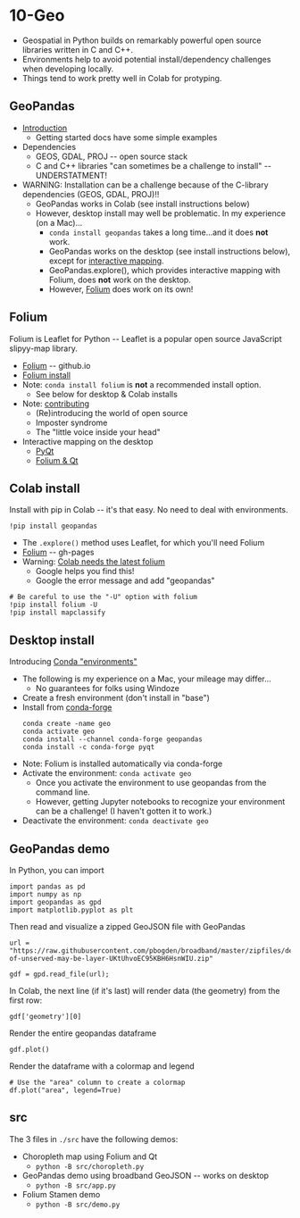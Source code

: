 
# 10-Geo

* Geospatial in Python builds on remarkably powerful open source libraries written in C and C++.
* Environments help to avoid potential install/dependency challenges when developing locally.
* Things tend to work pretty well in Colab for protyping.

## GeoPandas

* [Introduction](https://geopandas.org/en/stable/getting_started/introduction.html)
  * Getting started docs have some simple examples
* Dependencies
  * GEOS, GDAL, PROJ -- open source stack
  * C and C++ libraries "can sometimes be a challenge to install" -- UNDERSTATMENT!
* WARNING: Installation can be a challenge because of the C-library dependencies (GEOS, GDAL, PROJ)!!
  * GeoPandas works in Colab (see install instructions below)
  * However, desktop install may well be problematic. In my experience (on a Mac)...
    * `conda install geopandas` takes a long time...and it does **not** work.
    * GeoPandas works on the desktop (see install instructions below), except for [interactive mapping](https://geopandas.org/en/stable/docs/user_guide/interactive_mapping.html).
    * GeoPandas.explore(), which provides interactive mapping with Folium, does **not** work on the desktop.
    * However, [Folium](https://python-visualization.github.io/folium/) does work on its own!

## Folium

Folium is Leaflet for Python -- Leaflet is a popular open source JavaScript slipyy-map library.

* [Folium](https://python-visualization.github.io/folium/) -- github.io
* [Folium install](https://python-visualization.github.io/folium/installing.html)
* Note: `conda install folium` is **not** a recommended install option.
  * See below for desktop & Colab installs
* Note: [contributing](https://github.com/python-visualization/folium/blob/main/.github/CONTRIBUTING.md)
  * (Re)introducing the world of open source
  * Imposter syndrome
  * The "little voice inside your head"
* Interactive mapping on the desktop
  * [PyQt](https://riverbankcomputing.com/software/pyqt)
  * [Folium & Qt](https://stackoverflow.com/questions/58590199/how-to-show-folium-map-inside-a-pyqt5-gui)

## Colab install

Install with pip in Colab -- it's that easy. No need to deal with environments.

```
!pip install geopandas
```

* The `.explore()` method uses Leaflet, for which you'll need Folium
* [Folium](https://python-visualization.github.io/folium/) -- gh-pages
* Warning: [Colab needs the latest folium](https://github.com/geopandas/geopandas/issues/2187)
  * Google helps you find this!
  * Google the error message and add "geopandas"

```
# Be careful to use the "-U" option with folium
!pip install folium -U
!pip install mapclassify
```

## Desktop install

Introducing [Conda "environments"](https://docs.conda.io/projects/conda/en/latest/user-guide/concepts/environments.html)

* The following is my experience on a Mac, your mileage may differ...
  * No guarantees for folks using Windoze
* Create a fresh environment (don't install in "base")
* Install from [conda-forge](https://conda-forge.org/docs/)
  ```
  conda create -name geo
  conda activate geo
  conda install --channel conda-forge geopandas
  conda install -c conda-forge pyqt
  ```
* Note: Folium is installed automatically via conda-forge
* Activate the environment: `conda activate geo`
  * Once you activate the environment to use geopandas from the command line.
  * However, getting Jupyter notebooks to recognize your environment can be a challenge! (I haven't gotten it to work.)
* Deactivate the environment: `conda deactivate geo`

## GeoPandas demo

In Python, you can import

```
import pandas as pd
import numpy as np
import geopandas as gpd
import matplotlib.pyplot as plt
```

Then read and visualize a zipped GeoJSON file with GeoPandas
```
url = "https://raw.githubusercontent.com/pbogden/broadband/master/zipfiles/density-of-unserved-may-be-layer-UKtUhvoEC95KBH6HsnWIU.zip"

gdf = gpd.read_file(url);
```

In Colab, the next line (if it's last) will render data (the geometry) from the first row:

```
gdf['geometry'][0]
```

Render the entire geopandas dataframe

```
gdf.plot()
```

Render the dataframe with a colormap and legend

```
# Use the "area" column to create a colormap
df.plot("area", legend=True)
```

## src

The 3 files in `./src` have the following demos:

* Choropleth map using Folium and Qt
  * `python -B src/choropleth.py`
* GeoPandas demo using broadband GeoJSON -- works on desktop
  * `python -B src/app.py`
* Folium Stamen demo
  * `python -B src/demo.py`

